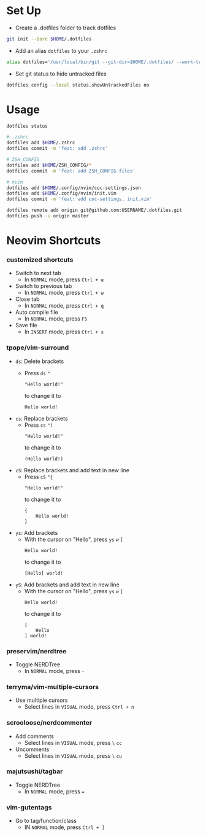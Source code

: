 # Set Up

* Create a .dotfiles folder to track dotfiles
```bash
git init --bare $HOME/.dotfiles
```

* Add an alias `dotfiles` to your `.zshrc`
```bash
alias dotfiles='/usr/local/bin/git --git-dir=$HOME/.dotfiles/ --work-tree=$HOME'
```

* Set git status to hide untracked files
```bash
dotfiles config --local status.showUntrackedFiles no
```

# Usage

```bash
dotfiles status

# .zshrc
dotfiles add $HOME/.zshrc
dotfiles commit -m 'feat: add .zshrc'

# ZSH_CONFIG
dotfiles add $HOME/ZSH_CONFIG/*
dotfiles commit -m 'feat: add ZSH_CONFIG files'

# nvim
dotfiles add $HOME/.config/nvim/coc-settings.json
dotfiles add $HOME/.config/nvim/init.vim
dotfiles commit -m 'feat: add coc-settings, init.vim'

dotfiles remote add origin git@github.com:USERNAME/.dotfiles.git
dotfiles push -u origin master
```

# Neovim Shortcuts

### customized shortcuts
  - Switch to next tab
    - In `NORMAL` mode, press `Ctrl + e`
  - Switch to previous tab
    - In `NORMAL` mode, press `Ctrl + w`
  - Close tab
    - In `NORMAL` mode, press `Ctrl + q`
  - Auto compile file
    - In `NORMAL` mode, press `F5`
  - Save file
    - In `INSERT` mode, press `Ctrl + s`

### tpope/vim-surround
  - `ds`: Delete brackets
    - Press `ds` `"`
    
      ```
      "Hello world!"
      ```
      to change it to
      ```
      Hello world!
      ```
  - `cs`: Replace brackets
    - Press `cs` `"(`
      ```
      "Hello world!"
      ```
      to change it to
      ```
      (Hello world!)
      ```
  - `cS`: Replace brackets and add text in new line
    - Press `cS` `"{`
      ```
      "Hello world!"
      ```
      to change it to
      ```
      {
          Hello world!
      }
      ```
  - `ys`: Add brackets
    - With the cursor on "Hello", press `ys` `w` `[`
      ```
      Hello world!
      ```
      to change it to
      ```
      [Hello] world!
      ```
  - `yS`: Add brackets and add text in new line
    - With the cursor on "Hello", press `ys` `w` `[`
      ```
      Hello world!
      ```
      to change it to
      ```
      [
          Hello
      ] world!
      ```

### preservim/nerdtree
 - Toggle NERDTree
   - In `NORMAL` mode, press `-`

### terryma/vim-multiple-cursors
 - Use multiple cursors
   - Select lines in `VISUAL` mode, press `Ctrl + n`

### scrooloose/nerdcommenter
  - Add comments
    - Select lines in `VISUAL` mode, press `\` `cc`
  - Uncomments
    - Select lines in `VISUAL` mode, press `\` `cu`

### majutsushi/tagbar
 - Toggle NERDTree
    - In `NORMAL` mode, press `=`

### vim-gutentags
 - Go to tag/function/class
    - IN `NORMAL` mode, press `Ctrl + ]`
